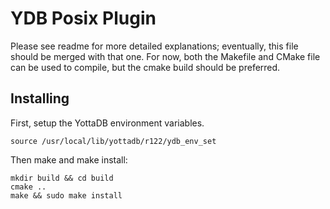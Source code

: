 # YDB Posix Plugin

Please see readme for more detailed explanations; eventually, this file should be merged with that one. For now, both the Makefile and CMake file can be used to compile, but the cmake build should be preferred.

## Installing

First, setup the YottaDB environment variables.

```
source /usr/local/lib/yottadb/r122/ydb_env_set
```

Then make and make install:

```
mkdir build && cd build
cmake ..
make && sudo make install
```
